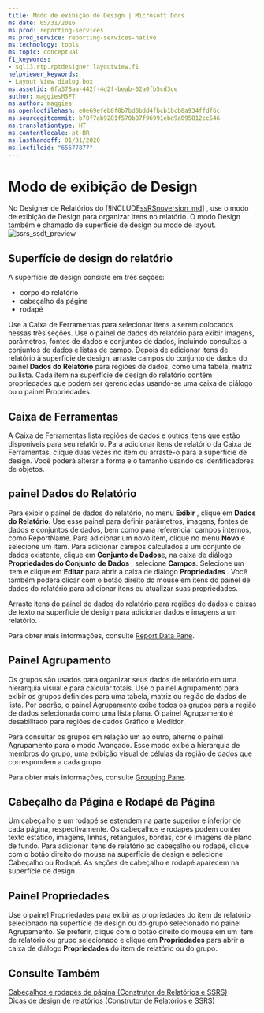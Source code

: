 ```yaml
---
title: Modo de exibição de Design | Microsoft Docs
ms.date: 05/31/2016
ms.prod: reporting-services
ms.prod_service: reporting-services-native
ms.technology: tools
ms.topic: conceptual
f1_keywords:
- sql13.rtp.rptdesigner.layoutview.f1
helpviewer_keywords:
- Layout View dialog box
ms.assetid: 6fa378aa-442f-4d2f-beab-02a0fb5cd3ce
author: maggiesMSFT
ms.author: maggies
ms.openlocfilehash: e0e69efeb8f0b7bd0bdd4fbcb1bcb8a934ffdf6c
ms.sourcegitcommit: b78f7ab9281f570b87f96991ebd9a095812cc546
ms.translationtype: HT
ms.contentlocale: pt-BR
ms.lasthandoff: 01/31/2020
ms.locfileid: "65577877"
---
```

# <a name="design-view"></a>Modo de exibição de Design
No Designer de Relatórios do [!INCLUDE[ssRSnoversion_md](../../includes/ssrsnoversion-md.md)] , use o modo de exibição de Design para organizar itens no relatório. O modo Design também é chamado de superfície de design ou modo de layout.  
  ![ssrs_ssdt_preview](../../reporting-services/media/ssrs-ssdt-preview.png)
## <a name="report-design-surface"></a>Superfície de design do relatório  
A superfície de design consiste em três seções: 
+ corpo do relatório
+ cabeçalho da página
+ rodapé 

Use a Caixa de Ferramentas para selecionar itens a serem colocados nessas três seções. Use o painel de dados do relatório para exibir imagens, parâmetros, fontes de dados e conjuntos de dados, incluindo consultas a conjuntos de dados e listas de campo. Depois de adicionar itens de relatório à superfície de design, arraste campos do conjunto de dados do painel **Dados do Relatório** para regiões de dados, como uma tabela, matriz ou lista. Cada item na superfície de design do relatório contém propriedades que podem ser gerenciadas usando-se uma caixa de diálogo ou o painel Propriedades.  
  
## <a name="toolbox"></a>Caixa de Ferramentas  
 A Caixa de Ferramentas lista regiões de dados e outros itens que estão disponíveis para seu relatório. Para adicionar itens de relatório da Caixa de Ferramentas, clique duas vezes no item ou arraste-o para a superfície de design. Você poderá alterar a forma e o tamanho usando os identificadores de objetos.  
  
## <a name="report-data-pane"></a>painel Dados do Relatório  
 Para exibir o painel de dados do relatório, no menu **Exibir** , clique em **Dados do Relatório**. Use esse painel para definir parâmetros, imagens, fontes de dados e conjuntos de dados, bem como para referenciar campos internos, como ReportName. Para adicionar um novo item, clique no menu **Novo** e selecione um item. Para adicionar campos calculados a um conjunto de dados existente, clique em **Conjunto de Dados**e, na caixa de diálogo **Propriedades do Conjunto de Dados** , selecione **Campos**. Selecione um item e clique em **Editar** para abrir a caixa de diálogo **Propriedades** . Você também poderá clicar com o botão direito do mouse em itens do painel de dados do relatório para adicionar itens ou atualizar suas propriedades.  
  
 Arraste itens do painel de dados do relatório para regiões de dados e caixas de texto na superfície de design para adicionar dados e imagens a um relatório.  
  
 Para obter mais informações, consulte [Report Data Pane](../../reporting-services/report-data/report-data-pane.md).  
  
## <a name="grouping-pane"></a>Painel Agrupamento  
 Os grupos são usados para organizar seus dados de relatório em uma hierarquia visual e para calcular totais. Use o painel Agrupamento para exibir os grupos definidos para uma tabela, matriz ou região de dados de lista. Por padrão, o painel Agrupamento exibe todos os grupos para a região de dados selecionada como uma lista plana. O painel Agrupamento é desabilitado para regiões de dados Gráfico e Medidor.  
  
 Para consultar os grupos em relação um ao outro, alterne o painel Agrupamento para o modo Avançado. Esse modo exibe a hierarquia de membros do grupo, uma exibição visual de células da região de dados que correspondem a cada grupo.  
  
 Para obter mais informações, consulte [Grouping Pane](../../reporting-services/tools/grouping-pane.md).  
  
## <a name="page-header-and-page-footer"></a>Cabeçalho da Página e Rodapé da Página  
 Um cabeçalho e um rodapé se estendem na parte superior e inferior de cada página, respectivamente. Os cabeçalhos e rodapés podem conter texto estático, imagens, linhas, retângulos, bordas, cor e imagens de plano de fundo. Para adicionar itens de relatório ao cabeçalho ou rodapé, clique com o botão direito do mouse na superfície de design e selecione Cabeçalho ou Rodapé. As seções de cabeçalho e rodapé aparecem na superfície de design.  
  
## <a name="properties-pane"></a>Painel Propriedades  
 Use o painel Propriedades para exibir as propriedades do item de relatório selecionado na superfície de design ou do grupo selecionado no painel Agrupamento. Se preferir, clique com o botão direito do mouse em um item de relatório ou grupo selecionado e clique em **Propriedades** para abrir a caixa de diálogo **Propriedades** do item de relatório ou do grupo.  
  
## <a name="see-also"></a>Consulte Também  
 [Cabeçalhos e rodapés de página &#40;Construtor de Relatórios e SSRS&#41;](../../reporting-services/report-design/page-headers-and-footers-report-builder-and-ssrs.md)   
 [Dicas de design de relatórios &#40;Construtor de Relatórios e SSRS&#41;](../../reporting-services/report-design/report-design-tips-report-builder-and-ssrs.md)  
  
  
